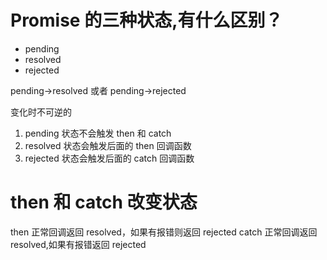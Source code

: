 # Promise 的三种状态,有什么区别？

- pending
- resolved
- rejected

pending->resolved 或者 pending->rejected

变化时不可逆的

1. pending 状态不会触发 then 和 catch
2. resolved 状态会触发后面的 then 回调函数
3. rejected 状态会触发后面的 catch 回调函数

# then 和 catch 改变状态

then 正常回调返回 resolved，如果有报错则返回 rejected
catch 正常回调返回 resolved,如果有报错返回 rejected

#
